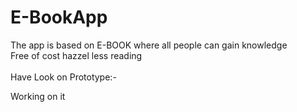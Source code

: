 # E-BookApp

The app is based on E-BOOK where all people can gain knowledge<br>
Free of cost hazzel less reading <br><br>
Have Look on Prototype:-


Working on it
